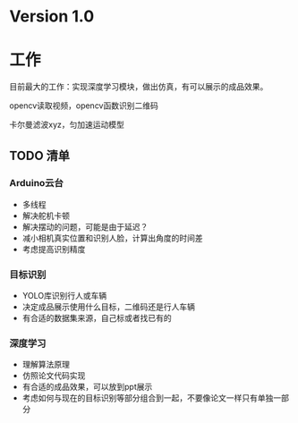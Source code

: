 # Version 1.0

# 工作
目前最大的工作：实现深度学习模块，做出仿真，有可以展示的成品效果。





opencv读取视频，opencv函数识别二维码

卡尔曼滤波xyz，匀加速运动模型

## TODO 清单
### Arduino云台
- 多线程
- 解决舵机卡顿
- 解决摆动的问题，可能是由于延迟？
- 减小相机真实位置和识别人脸，计算出角度的时间差
- 考虑提高识别精度

### 目标识别
- YOLO库识别行人或车辆
- 决定成品展示使用什么目标，二维码还是行人车辆
- 有合适的数据集来源，自己标或者找已有的

### 深度学习
- 理解算法原理
- 仿照论文代码实现
- 有合适的成品效果，可以放到ppt展示
- 考虑如何与现在的目标识别等部分组合到一起，不要像论文一样只有单独一部分
